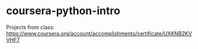 # coursera-python-intro
Projects from class: https://www.coursera.org/account/accomplishments/certificate/UXKNB2KVVHF7
